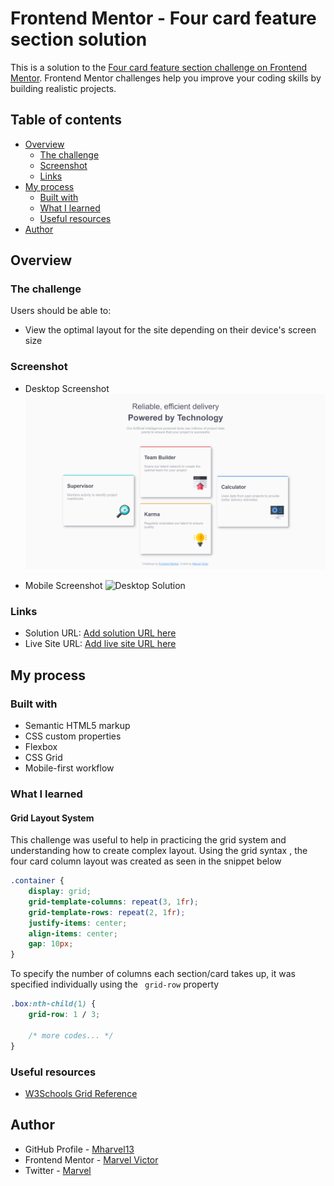 # Frontend Mentor - Four card feature section solution

This is a solution to the [Four card feature section challenge on Frontend Mentor](https://www.frontendmentor.io/challenges/four-card-feature-section-weK1eFYK). Frontend Mentor challenges help you improve your coding skills by building realistic projects.

## Table of contents

-   [Overview](#overview)
    -   [The challenge](#the-challenge)
    -   [Screenshot](#screenshot)
    -   [Links](#links)
-   [My process](#my-process)
    -   [Built with](#built-with)
    -   [What I learned](#what-i-learned)
    -   [Useful resources](#useful-resources)
-   [Author](#author)

## Overview

### The challenge

Users should be able to:

-   View the optimal layout for the site depending on their device's screen size

### Screenshot

-   Desktop Screenshot
    ![Desktop Solution](<./Solution-Screenshort(Desktop).png>)

-   Mobile Screenshot
    ![Desktop Solution](<./Solution-Screenshort(Mobile).jng>)

### Links

-   Solution URL: [Add solution URL here](https://your-solution-url.com)
-   Live Site URL: [Add live site URL here](https://your-live-site-url.com)

## My process

### Built with

-   Semantic HTML5 markup
-   CSS custom properties
-   Flexbox
-   CSS Grid
-   Mobile-first workflow

### What I learned

#### Grid Layout System

This challenge was useful to help in practicing the grid system and understanding how to create complex layout.
Using the grid syntax , the four card column layout was created as seen in the snippet below

```css
.container {
    display: grid;
    grid-template-columns: repeat(3, 1fr);
    grid-template-rows: repeat(2, 1fr);
    justify-items: center;
    align-items: center;
    gap: 10px;
}
```

To specify the number of columns each section/card takes up, it was specified individually using the ` grid-row` property

```css
.box:nth-child(1) {
    grid-row: 1 / 3;

    /* more codes... */
}
```

### Useful resources

-   [W3Schools Grid Reference](https://www.w3schools.com/css/css_grid.asp)

## Author

-   GitHub Profile - [Mharvel13](https://github.com/Mharvel13)
-   Frontend Mentor - [Marvel Victor](https://www.frontendmentor.io/profile/Mharvel13)
-   Twitter - [Marvel](https://twitter.com/Mharvel_O)
